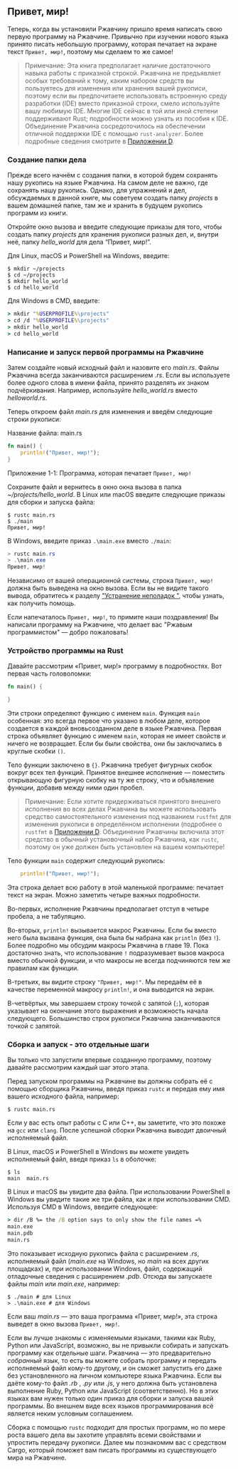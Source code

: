 ## Привет, мир!

Теперь, когда вы установили Ржавчину пришло время написать свою первую программу на Ржавчине. Привычно при изучении нового языка принято писать небольшую программу, которая печатает на экране текст `Привет, мир!`, поэтому мы сделаем то же самое!

>  Примечание: Эта книга предполагает наличие достаточного навыка работы с приказной строкой. Ржавчина не предъявляет особых требований к тому, каким набором средств вы пользуетесь для изменения или хранения вашей рукописи, поэтому если вы предпочитаете использовать встроенную среду разработки (IDE) вместо приказной строки, смело используйте вашу любимую IDE. Многие IDE сейчас в той или иной степени поддерживают Rust; подробности можно узнать из пособия к IDE. Объединение Ржавчина сосредоточилось на обеспечении отличной поддержки IDE с помощью `rust-analyzer`. Более подробные сведения смотрите в [Приложении D](appendix-04-useful-development-tools.md)<!-- ignore -->.
>

### Создание папки дела

Прежде всего начнём с создания папки, в которой будем сохранять нашу рукопись на языке Ржавчина. На самом деле не важно, где сохранять нашу рукопись. Однако, для упражнений и дел, обсуждаемых в данной книге, мы советуем создать папку *projects* в вашем домашней папке, там же и хранить в будущем рукопись программ из книги.

Откройте окно вызова и введите следующие приказы для того, чтобы создать папку <em>projects</em> для хранения рукописи разных дел, и, внутри неё, папку <em>hello_world</em> для дела “Привет, мир!”.

Для Linux, macOS и PowerShell на Windows, введите:

```console
$ mkdir ~/projects
$ cd ~/projects
$ mkdir hello_world
$ cd hello_world
```

Для Windows в CMD, введите:

```cmd
> mkdir "%USERPROFILE%\projects"
> cd /d "%USERPROFILE%\projects"
> mkdir hello_world
> cd hello_world
```

### Написание и запуск первой  программы на Ржавчине

Затем создайте новый исходный файл и назовите его *main.rs*. Файлы Ржавчина всегда заканчиваются расширением *.rs*. Если вы используете более одного слова в имени файла, принято разделять их знаком подчёркивания. Например, используйте *hello_world.rs*  вместо *helloworld.rs*.

Теперь откроем файл *main.rs* для изменения и введём следующие строки рукописи:

<span class="filename">Название файла: main.rs</span>

```rust
fn main() {
    println!("Привет, мир!");
}
```

<span class="caption">Приложение 1-1: Программа, которая печатает <code>Привет, мир!</code></span>

Сохраните файл и вернитесь в окно окна вызова в папка *~/projects/hello_world*. В Linux или macOS введите следующие приказы для сборки и запуска файла:

```console
$ rustc main.rs
$ ./main
Привет, мир!
```

В Windows, введите приказ `.\main.exe` вместо `./main`:

```powershell
> rustc main.rs
> .\main.exe
Привет, мир!
```

Независимо от вашей операционной системы, строка `Привет, мир!` должна быть выведена на окно вызова. Если вы не видите такого вывода, обратитесь к разделу ["Устранение неполадок "]<!-- ignore -->, чтобы узнать, как получить помощь.

Если напечаталось `Привет, мир!`, то примите наши поздравления! Вы написали программу на Ржавчине, что делает вас "Ржавым программистом" — добро пожаловать!

### Устройство программы на Rust

Давайте рассмотрим «Привет, мир!» программу в подробностях. Вот первая часть головоломки:

```rust
fn main() {

}
```

Эти строки определяют функцию с именем `main`. Функция `main` особенная: это всегда первое что указано в любом деле, которое создается в каждой вновьсозданном деле в языке Ржавчина. Первая строка объявляет функцию с именем `main`, которая не имеет свойств и ничего не возвращает. Если бы были свойства, они бы заключались в круглые скобки `()`.

Тело функции заключено в `{}`. Ржавчина требует фигурных скобок вокруг всех тел функций. Принятое внешнее исполнение — поместить открывающую фигурную скобку на ту же строку, что и объявление функции, добавив между ними один пробел.

>  Примечание: Если хотите придерживаться принятого внешнего исполнения во всех делах Ржавчина вы можете использовать средство самостоятельного изменения под названием `rustfmt` для изменения рукописи в определённом исполнении (подробнее о `rustfmt` в [Приложении D](appendix-04-useful-development-tools.md)<!-- ignore -->. Объединение Ржавчины включила этот средство в обычный установочный набор Ржавчина, как `rustc`, поэтому он уже должен быть установлен на вашем компьютере!
>

Тело функции `main` содержит следующий рукопись:

```rust
    println!("Привет, мир!");
```

Эта строка делает всю работу в этой маленькой программе: печатает текст на экран. Можно заметить четыре важных подробности.

Во-первых, исполнение Ржавчины предполагает отступ в четыре пробела, а не табуляцию.

Во-вторых, `println!` вызывается макрос Ржавчины. Если бы вместо него была вызвана функция, она была бы набрана как `println` (без `!`). Более подробно мы обсудим макросы Ржавчина в главе 19. Пока достаточно знать, что использование `!` подразумевает вызов макроса вместо обычной функции, и что макросы не всегда подчиняются тем же правилам как функции.

В-третьих, вы видите строку `"Привет, мир!"`. Мы передаём её в качестве переменной макросу `println!`, и она выводится на экран.

В-четвёртых, мы завершаем строку точкой с запятой (`;`), которая указывает на окончание этого выражения и возможность начала следующего. Большинство строк рукописи Ржавчина заканчиваются точкой с запятой.

### Сборка и запуск - это отдельные шаги

Вы только что запустили впервые созданную программу, поэтому давайте рассмотрим каждый шаг этого этапа.

Перед запуском программы на Ржавчине вы должны собрать её с помощью сборщика Ржавчины, введя приказ `rustc` и передав ему имя вашего исходного файла, например:

```console
$ rustc main.rs
```

Если у вас есть опыт работы с C или C++, вы заметите, что это похоже на `gcc` или `clang`. После успешной сборки Ржавчина выводит двоичный исполняемый файл.

В Linux, macOS и PowerShell в Windows вы можете увидеть исполняемый файл, введя приказ `ls` в оболочке:

```console
$ ls
main  main.rs
```

В Linux и macOS вы увидите два файла. При использовании PowerShell в Windows вы увидите такие же три файла, как и при использовании CMD. Используя CMD в Windows, введите следующее:

```cmd
> dir /B %= the /B option says to only show the file names =%
main.exe
main.pdb
main.rs
```

Это показывает исходную рукопись файла с расширением *.rs*, исполняемый файл (*main.exe* на Windows, но *main* на всех других площадках) и, при использовании Windows, файл, содержащий отладочные сведения с расширением *.pdb*. Отсюда вы запускаете файлы *main* или *main.exe*, например:

```console
$ ./main # для Linux
> .\main.exe # для Windows
```

Если ваш *main.rs* — это ваша программа «Привет, мир!», эта строка выведет в окно вызова `Привет, мир!`.

Если вы лучше знакомы с изменяемыми языками, такими как Ruby, Python или JavaScript, возможно, вы не привыкли собирать и запускать программу как отдельные шаги. Ржавчина — это предварительно *собранный* язык, то есть вы можете собрать программу и передать исполняемый файл кому-то другому, и он сможет запустить его даже без установленного на личном компьютере языка Ржавчина. Если вы даёте кому-то файл *.rb* , *.py* или *.js*, у него должна быть установлена выполнение Ruby, Python или JavaScript (соответственно). Но в этих языках вам нужен только один приказ для сборки и запуска вашей программы. Во внешнем виде всех языков программирования всё является неким условным соглашением.

Сборка с помощью `rustc` подходит для простых программ, но по мере роста вашего дела вы захотите управлять всеми свойствами и упростить передачу рукописи. Далее мы познакомим вас с средством Cargo, который поможет вам писать программы из существующего мира на Ржавчине.


["Устранение неполадок "]: ch01-01-installation.html#troubleshooting